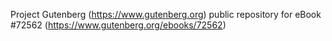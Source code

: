 Project Gutenberg (https://www.gutenberg.org) public repository
for eBook #72562 (https://www.gutenberg.org/ebooks/72562)
